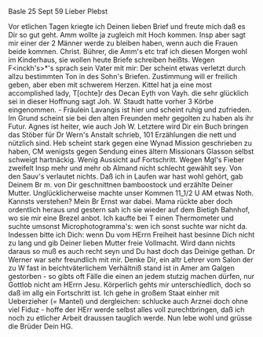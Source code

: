  Basle 25 Sept 59
Lieber Plebst

Vor etlichen Tagen kriegte ich Deinen lieben Brief und freute mich daß es Dir so gut geht. Amm wollte ja zugleich mit Hoch kommen. Insp aber sagt mir einer der 2 Männer werde zu bleiben haben, wenn auch die Frauen beide kommen. Christ. Bührer, die Amm's etc traf ich diesen Morgen wohl im Kinderhaus, sie wollen heute Briefe schreiben heißts. Wegen F<inckh's>*'s sprach sein Vater mit mir: Der scheint etwas verletzt durch allzu bestimmten Ton in des Sohn's Briefen. Zustimmung will er freilich geben, aber eben mit schwerem Herzen. Kittel hat ja eine most accomplished lady, T[ochte]r des Decan Eyth von Vayh. die sehr glücklich sei in dieser Hoffnung sagt Joh. W. Staudt hatte vorher 3 Körbe eingenommen. - Fräulein Lavangis ist hier und scheint ruhig und zufrieden. Im Grund scheint sie bei den alten Freunden mehr gegolten zu haben als ihr Futur. Agnes ist heiter, wie auch Joh W. Letztere wird Dir ein Buch bringen das Stöber für Dr Wern's Anstalt schrieb, 101 Erzählungen die nett und nützlich sind. Heb scheint stark gegen eine Wynad Mission geschrieben zu haben, CM wenigsts gegen Sendung eines ältern Missionars Glasson selbst schweigt hartnäckig. Wenig Aussicht auf Fortschritt. Wegen Mgl's Fieber zweifelt Insp mehr und mehr ob Almand nicht schlecht gewählt sey. Von den Sauv's verlautet nichts. Daß ich in Laufen war hast wohl gehört, gab Deinem Br m. von Dir geschnittnen bamboostock und erzählte Deiner Mutter. Unglücklicherweise machte unser Kommen 11_1/2 U AM etwas Noth. Kannsts verstehen? Mein Br Ernst war dabei. Mama rückte aber doch ordentlich heraus und gestern sah ich sie wieder auf dem Bietigh Bahnhof, wo sie mir eine Brezel anbot. Ich kaufte bei T einen Thermometer und suchte umsonst Microphotogramma's: wen ich sonst suchte war nicht da. Indessen bitte ich Dich: wenn Du vom HErrn Freiheit hast besinne Dich nicht zu lang und gib Deiner lieben Mutter freie Vollmacht. Wird dann nichts daraus so muß es auch recht seyn und Du hast doch das Deinige gethan. Dr Werner war sehr freundlich mit mir. Denke Dir, ein altr Lehrer vom Salon der zu W fast in beichtväterlichem Verhältniß stand ist in Amer am Galgen gestorben - so gibts oft Fälle die einen an jedem stutzig machen dürfen, nur Gottlob nicht am HErrn Jesu. Körperlich gehts mir unterschiedlich, doch so daß im allg ein Fortschritt ist. Ich gehe in großem Staat einher mit Ueberzieher (= Mantel) und dergleichen: schlucke auch Arznei doch ohne viel Fiduz - hoffe der HErr werde selbst alles voll zurechtbringen, daß ich noch zu etlicher Arbeit draussen tauglich werde. 
Nun lebe wohl und grüsse die Brüder
 Dein HG.

